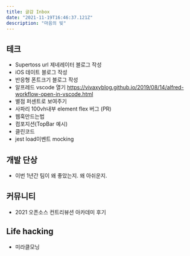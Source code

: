 ```yaml
---
title: 글감 Inbox
date: "2021-11-19T16:46:37.121Z"
description: "마음의 빚"
---
```


## 테크
- Supertoss url 제네레이터 블로그 작성
- iOS 데이트 블로그 작성
- 반응형 폰트크기 블로그 작성
- 알프레드 vscode 열기 https://vivaxyblog.github.io/2019/08/14/alfred-workflow-open-in-vscode.html
- 별점 퍼센트로 보여주기
- 사파리 100vh내부 element flex 버그 (PR)
- 웹훅만드는법 
- 컴포지션(TopBar 예시)
- 클린코드
- jest load이벤트 mocking

## 개발 단상
- 이번 1년간 팀이 왜 좋았는지. 왜 아쉬운지.

## 커뮤니티

- 2021 오픈소스 컨트리뷰션 아카데미 후기

## Life hacking

- 미라클모닝
